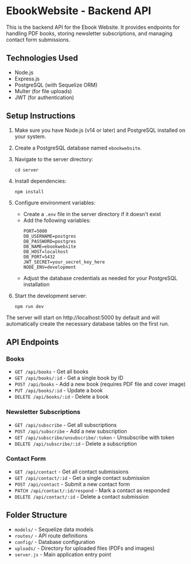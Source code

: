 # EbookWebsite - Backend API

This is the backend API for the Ebook Website. It provides endpoints for handling PDF books, storing newsletter subscriptions, and managing contact form submissions.

## Technologies Used

- Node.js
- Express.js
- PostgreSQL (with Sequelize ORM)
- Multer (for file uploads)
- JWT (for authentication)

## Setup Instructions

1. Make sure you have Node.js (v14 or later) and PostgreSQL installed on your system.

2. Create a PostgreSQL database named `ebookwebsite`.

3. Navigate to the server directory:
   ```
   cd server
   ```

4. Install dependencies:
   ```
   npm install
   ```

5. Configure environment variables:
   - Create a `.env` file in the server directory if it doesn't exist
   - Add the following variables:
     ```
     PORT=5000
     DB_USERNAME=postgres
     DB_PASSWORD=postgres
     DB_NAME=ebookwebsite
     DB_HOST=localhost
     DB_PORT=5432
     JWT_SECRET=your_secret_key_here
     NODE_ENV=development
     ```
   - Adjust the database credentials as needed for your PostgreSQL installation

6. Start the development server:
   ```
   npm run dev
   ```

The server will start on http://localhost:5000 by default and will automatically create the necessary database tables on the first run.

## API Endpoints

### Books

- `GET /api/books` - Get all books
- `GET /api/books/:id` - Get a single book by ID
- `POST /api/books` - Add a new book (requires PDF file and cover image)
- `PUT /api/books/:id` - Update a book
- `DELETE /api/books/:id` - Delete a book

### Newsletter Subscriptions

- `GET /api/subscribe` - Get all subscriptions
- `POST /api/subscribe` - Add a new subscription
- `GET /api/subscribe/unsubscribe/:token` - Unsubscribe with token
- `DELETE /api/subscribe/:id` - Delete a subscription

### Contact Form

- `GET /api/contact` - Get all contact submissions
- `GET /api/contact/:id` - Get a single contact submission
- `POST /api/contact` - Submit a new contact form
- `PATCH /api/contact/:id/respond` - Mark a contact as responded
- `DELETE /api/contact/:id` - Delete a contact submission

## Folder Structure

- `models/` - Sequelize data models
- `routes/` - API route definitions
- `config/` - Database configuration
- `uploads/` - Directory for uploaded files (PDFs and images)
- `server.js` - Main application entry point